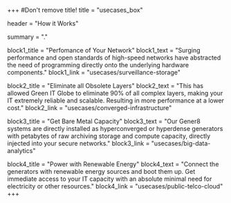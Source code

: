 +++
#Don't remove title!
title = "usecases_box"

header = "How it Works"

summary = "."

block1_title = "Perfomance of Your Network"
block1_text = "Surging performance and open standards of high-speed networks have abstracted the need of programming directly onto the underlying hardware components."
block1_link = "usecases/surveillance-storage"

block2_title = "Eliminate all Obsolete Layers"
block2_text = "This has allowed Green IT Globe to eliminate 90% of all complex layers, making your IT extremely reliable and scalable. Resulting in more performance at a lower cost."
block2_link = "usecases/converged-infrastructure"

block3_title = "Get Bare Metal Capacity"
block3_text = "Our Gener8 systems are directly installed as hyperconverged or hyperdense generators with petabytes of raw archiving storage and compute capacity, directly injected into your secure networks."
block3_link = "usecases/big-data-analytics"

block4_title = "Power with Renewable Energy"
block4_text = "Connect the generators with renewable energy sources and boot them up. Get immediate access to your IT capacity with an absolute minimal need for electricity or other resources."
block4_link = "usecases/public-telco-cloud"
+++